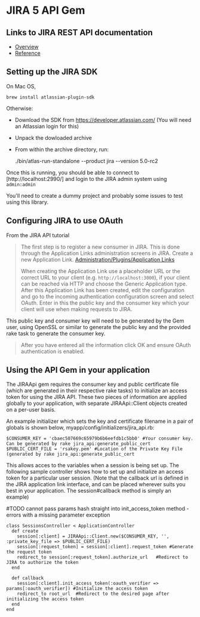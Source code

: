 JIRA 5 API Gem
==============

Links to JIRA REST API documentation
------------------------------------
* [Overview](https://developer.atlassian.com/display/JIRADEV/JIRA+REST+APIs)
* [Reference](http://docs.atlassian.com/jira/REST/5.0-rc1/)


Setting up the JIRA SDK
-----------------------
On Mac OS,

    brew install atlassian-plugin-sdk

Otherwise:

* Download the SDK from https://developer.atlassian.com/ (You will need
  an Atlassian login for this)
* Unpack the dowloaded archive
* From within the archive directory, run:

    ./bin/atlas-run-standalone --product jira --version 5.0-rc2

Once this is running, you should be able to connect to
[http://localhost:2990/] and login to the JIRA admin system using `admin:admin`

You'll need to create a dummy project and probably some issues to test using
this library.

Configuring JIRA to use OAuth
-----------------------------
From the JIRA API tutorial

> The first step is to register a new consumer in JIRA. This is done through
> the Application Links administration screens in JIRA. Create a new
> Application Link.
> [Administration/Plugins/Application Links](http://localhost:2990/jira/plugins/servlet/applinks/listApplicationLinks)
> 
> When creating the Application Link use a placeholder URL or the correct URL
> to your client (e.g. `http://localhost:3000`), if your client can be reached
> via HTTP and choose the Generic Application type. After this Application Link
> has been created, edit the configuration and go to the incoming
> authentication configuration screen and select OAuth. Enter in this the
> public key and the consumer key which your client will use when making
> requests to JIRA.

This public key and consumer key will need to be generated by the Gem user, using OpenSSL 
or similar to generate the public key and the provided rake task to generate the consumer 
key.

> After you have entered all the information click OK and ensure OAuth authentication is
> enabled.

Using the API Gem in your application
-------------------------------------
The JIRAApi gem requires the consumer key and public certificate file (which are generated in their respective rake tasks) to initialize an access token for using the JIRA API. These two pieces of information are applied globally to your application, with separate JIRAApi::Client objects created on a per-user basis.

An example initializer which sets the key and certificate filename in a pair of globals is shown below, myapp/config/initializers/jira\_api.rb:

    $CONSUMER_KEY = 'cbaec507669c65979b6b6eefdb1c5bb0' #Your consumer key. Can be generated by rake jira_api:generate_public_cert 
    $PUBLIC_CERT_FILE = 'rsakey.pem' #Location of the Private Key File (generated by rake jira_api:generate_public_cert 

This allows acces to the variables when a session is being set up.
The following sample controller shows how to set up and initialize an access token for a particular user session.
(Note that the callback url is defined in the JIRA application link interface, and can be placed wherever suits you best in your application. The session#callback method is simply an example)

\#TODO cannot pass params hash straight into init\_access\_token method - errors with a missing parameter exception

    class SessionsController < ApplicationController
      def create
        session[:client] = JIRAApi::Client.new($CONSUMER_KEY, '', :private_key_file => $PUBLIC_CERT_FILE)
        session[:request_token] = session[:client].request_token #Generate the request token
        redirect_to session[:request_token].authorize_url   #Redirect to JIRA to authorize the token
      end
    
      def callback
        session[:client].init_access_token(:oauth_verifier => params[:oauth_verifier]) #Initialize the access token
        redirect_to root_url  #Redirect to the desired page after initializing the access token
      end
    end
